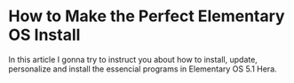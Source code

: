 # How to Make the Perfect Elementary OS Install

In this article I gonna try to instruct you about how to install, update, personalize and install the essencial programs in
Elementary OS 5.1 Hera.
